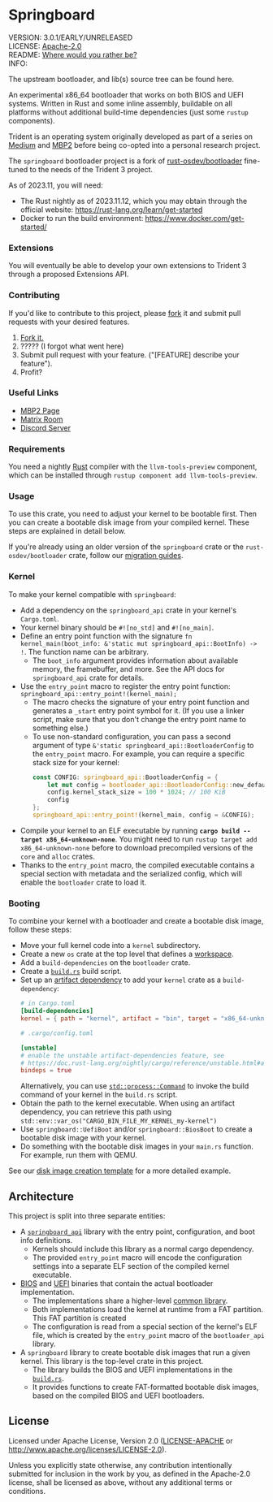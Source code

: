 # Springboard

VERSION: 3.0.1/EARLY/UNRELEASED  
LICENSE: [Apache-2.0](https://github.com/azyklus/springboard/blob/trunk/LICENSE)  
README: [Where would you rather be?](https://xkcd.com/650/)  
INFO:

The upstream bootloader, and lib(s) source tree can be found here.

An experimental x86_64 bootloader that works on both BIOS and UEFI systems. Written in Rust and some inline assembly, buildable on all platforms without additional build-time dependencies (just some `rustup` components).

Trident is an operating system originally developed as part of a series on [Medium](https://medium.com/@zaiqi) and [MBP2](https://mbp2.blog/@az)
before being co-opted into a personal research project.

The `springboard` bootloader project is a fork of [rust-osdev/bootloader](https://github.com/rust-osdev/bootloader)
fine-tuned to the needs of the Trident 3 project.

As of 2023.11, you will need:
- The Rust nightly as of 2023.11.12, which you may obtain through the official website: https://rust-lang.org/learn/get-started
- Docker to run the build environment: https://www.docker.com/get-started/

### Extensions

You will eventually be able to develop your own extensions to Trident 3 through a proposed Extensions API.

### Contributing

If you'd like to contribute to this project, please [fork](https://github.com/azyklus/sys3/fork) it and
submit pull requests with your desired features.

1. [Fork it.](https://github.com/azyklus/sys3/fork)
2. ????? (I forgot what went here)
3. Submit pull request with your feature. ("[FEATURE] describe your feature").
4. Profit?

### Useful Links

- [MBP2 Page](https://mbp2.blog/src/@trident)
- [Matrix Room](https://matrix.to/#/%23two-worlds:mozilla.org)
- [Discord Server](https://discord.gg/B9agTdVH4U)

### Requirements

You need a nightly [Rust](https://www.rust-lang.org) compiler with the `llvm-tools-preview` component, which can be installed through `rustup component add llvm-tools-preview`.

### Usage

To use this crate, you need to adjust your kernel to be bootable first. Then you can create a bootable disk image from your compiled kernel. These steps are explained in detail below.

If you're already using an older version of the `springboard` crate or the `rust-osdev/bootloader` crate, follow our [migration guides](docs/migration).

### Kernel

To make your kernel compatible with `springboard`:

- Add a dependency on the `springboard_api` crate in your kernel's `Cargo.toml`.
- Your kernel binary should be `#![no_std]` and `#![no_main]`.
- Define an entry point function with the signature `fn kernel_main(boot_info: &'static mut springboard_api::BootInfo) -> !`. The function name can be arbitrary.
  - The `boot_info` argument provides information about available memory, the framebuffer, and more. See the API docs for `springboard_api` crate for details.
- Use the `entry_point` macro to register the entry point function: `springboard_api::entry_point!(kernel_main);`
  - The macro checks the signature of your entry point function and generates a `_start` entry point symbol for it. (If you use a linker script, make sure that you don't change the entry point name to something else.)
  - To use non-standard configuration, you can pass a second argument of type `&'static springboard_api::BootloaderConfig` to the `entry_point` macro. For example, you can require a specific stack size for your kernel:
    ```rust
    const CONFIG: springboard_api::BootloaderConfig = {
        let mut config = bootloader_api::BootloaderConfig::new_default();
        config.kernel_stack_size = 100 * 1024; // 100 KiB
        config
    };
    springboard_api::entry_point!(kernel_main, config = &CONFIG);
    ```
- Compile your kernel to an ELF executable by running **`cargo build --target x86_64-unknown-none`**. You might need to run `rustup target add x86_64-unknown-none` before to download precompiled versions of the `core` and `alloc` crates.
- Thanks to the `entry_point` macro, the compiled executable contains a special section with metadata and the serialized config, which will enable the `bootloader` crate to load it.

### Booting

To combine your kernel with a bootloader and create a bootable disk image, follow these steps:

- Move your full kernel code into a `kernel` subdirectory.
- Create a new `os` crate at the top level that defines a [workspace](https://doc.rust-lang.org/cargo/reference/workspaces.html).
- Add a `build-dependencies` on the `bootloader` crate.
- Create a [`build.rs`](https://doc.rust-lang.org/cargo/reference/build-scripts.html) build script.
- Set up an [artifact dependency](https://doc.rust-lang.org/nightly/cargo/reference/unstable.html#artifact-dependencies) to add your `kernel` crate as a `build-dependency`:
  ```toml
  # in Cargo.toml
  [build-dependencies]
  kernel = { path = "kernel", artifact = "bin", target = "x86_64-unknown-none" }
  ```
  ```toml
  # .cargo/config.toml

  [unstable]
  # enable the unstable artifact-dependencies feature, see
  # https://doc.rust-lang.org/nightly/cargo/reference/unstable.html#artifact-dependencies
  bindeps = true
  ```
  Alternatively, you can use [`std::process::Command`](https://doc.rust-lang.org/stable/std/process/struct.Command.html) to invoke the build command of your kernel in the `build.rs` script.
- Obtain the path to the kernel executable. When using an artifact dependency, you can retrieve this path using `std::env::var_os("CARGO_BIN_FILE_MY_KERNEL_my-kernel")`
- Use `springboard::UefiBoot` and/or `springboard::BiosBoot` to create a bootable disk image with your kernel.
- Do something with the bootable disk images in your `main.rs` function. For example, run them with QEMU.

See our [disk image creation template](docs/create-disk-image.md) for a more detailed example.

## Architecture

This project is split into three separate entities:

- A [`springboard_api`](./api) library with the entry point, configuration, and boot info definitions.
  - Kernels should include this library as a normal cargo dependency.
  - The provided `entry_point` macro will encode the configuration settings into a separate ELF section of the compiled kernel executable.
- [BIOS](./bios) and [UEFI](./uefi) binaries that contain the actual bootloader implementation.
  - The implementations share a higher-level [common library](./common).
  - Both implementations load the kernel at runtime from a FAT partition. This FAT partition is created
  - The configuration is read from a special section of the kernel's ELF file, which is created by the `entry_point` macro of the `bootloader_api` library.
- A `springboard` library to create bootable disk images that run a given kernel. This library is the top-level crate in this project.
  - The library builds the BIOS and UEFI implementations in the [`build.rs`](./build.rs).
  - It provides functions to create FAT-formatted bootable disk images, based on the compiled BIOS and UEFI bootloaders.

## License

Licensed under Apache License, Version 2.0 ([LICENSE-APACHE](LICENSE) or http://www.apache.org/licenses/LICENSE-2.0).

Unless you explicitly state otherwise, any contribution intentionally submitted for inclusion in the work by you, as defined in the Apache-2.0 license, shall be licensed as above, without any additional terms or conditions.
